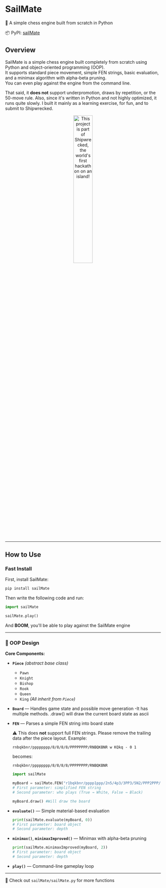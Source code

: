 
# SailMate  
🌊 A simple chess engine built from scratch in Python  

📦 PyPI: [sailMate](https://pypi.org/project/sailMate/)

## Overview  
SailMate is a simple chess engine built completely from scratch using Python and object-oriented programming (OOP).  
It supports standard piece movement, simple FEN strings, basic evaluation, and a minimax algorithm with alpha-beta pruning.  
You can even play against the engine from the command line.

That said, it **does not** support underpromotion, draws by repetition, or the 50-move rule. Also, since it's written in Python and not highly optimized, it runs quite slowly.  I built it mainly as a learning exercise, for fun, and to submit to Shipwrecked.

<div align="center">
  <a href="https://shipwrecked.hackclub.com/?t=ghrm" target="_blank">
    <img src="https://hc-cdn.hel1.your-objectstorage.com/s/v3/739361f1d440b17fc9e2f74e49fc185d86cbec14_badge.png" 
         alt="This project is part of Shipwrecked, the world's first hackathon on an island!" 
         style="width: 35%;">
  </a>
</div>

---

## How to Use

### Fast Install

First, install SailMate:

```bash
pip install sailMate
````

Then write the following code and run:

```python
import sailMate

sailMate.play()
```

And **BOOM**, you'll be able to play against the SailMate engine

---

### 🧠 OOP Design

**Core Components:**

* **`Piece`** *(abstract base class)*

  * `Pawn`
  * `Knight`
  * `Bishop`
  * `Rook`
  * `Queen`
  * `King`
    *(All inherit from `Piece`)*

* **`Board`** — Handles game state and possible move generation
-It has multiple methods. .draw() will draw the current board state as ascii

* **`FEN`** — Parses a simple FEN string into board state

  ⚠️ This does **not** support full FEN strings.
  Please remove the trailing data after the piece layout.
  Example:

  ```
  rnbqkbnr/pppppppp/8/8/8/8/PPPPPPPP/RNBQKBNR w KQkq - 0 1
  ```

  becomes:

  ```
  rnbqkbnr/pppppppp/8/8/8/8/PPPPPPPP/RNBQKBNR
  ```

  ```python
  import sailMate

  myBoard = sailMate.FEN("r1bqkbnr/pppp1ppp/2n5/4p3/3PP3/5N2/PPP2PPP/RNBQKB1R", False)
  # First parameter: simplified FEN string
  # Second parameter: who plays (True → White, False → Black)

  myBoard.draw() #Will draw the board
  ```

* **`evaluate()`** — Simple material-based evaluation

  ```python
  print(sailMate.evaluate(myBoard, 0)) 
  # First parameter: board object
  # Second parameter: depth
  ```

* **`minimax()`**, **`minimaxImproved()`** — Minimax with alpha-beta pruning

  ```python
  print(sailMate.minimaxImproved(myBoard, 2)) 
  # First parameter: board object
  # Second parameter: depth
  ```

* **`play()`** — Command-line gameplay loop

---

📁 Check out `sailMate/sailMate.py` for more functions

